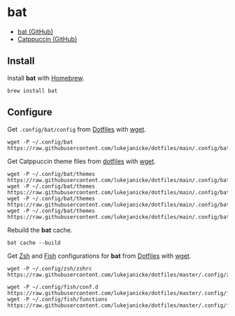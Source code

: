 # bat

- [bat (GitHub)](https://github.com/sharkdp/bat)
- [Catppuccin (GitHub)](https://github.com/catppuccin/bat)

## Install

Install **bat** with [Homebrew](Homebrew.md).

```shell
brew install bat
```

## Configure

Get `.config/bat/config` from [Dotfiles](Dotfiles.md) with [wget](wget.md).

```shell
wget -P ~/.config/bat https://raw.githubusercontent.com/lukejanicke/dotfiles/main/.config/bat/config
```

Get Catppuccin theme files from [dotfiles](https://github.com/lukejanicke/dotfiles) with [wget](wget.md).

```shell
wget -P ~/.config/bat/themes https://raw.githubusercontent.com/lukejanicke/dotfiles/main/.config/bat/themes/Catppuccin%20Latte.tmTheme
wget -P ~/.config/bat/themes https://raw.githubusercontent.com/lukejanicke/dotfiles/main/.config/bat/themes/Catppuccin%20Frappe.tmTheme
wget -P ~/.config/bat/themes https://raw.githubusercontent.com/lukejanicke/dotfiles/main/.config/bat/themes/Catppuccin%20Macchiato.tmTheme
wget -P ~/.config/bat/themes https://raw.githubusercontent.com/lukejanicke/dotfiles/main/.config/bat/themes/Catppuccin%20Mocha.tmTheme
```

Rebuild the **bat** cache.

```shell
bat cache --build
```

Get [Zsh](Zsh.md) and [Fish](Fish.md) configurations for **bat** from [Dotfiles](Dotfiles.md) with [wget](wget.md).

```shell
wget -P ~/.config/zsh/zshrc https://raw.githubusercontent.com/lukejanicke/dotfiles/master/.config/zsh/zshrc/bat.zsh
```

```shell
wget -P ~/.config/fish/conf.d https://raw.githubusercontent.com/lukejanicke/dotfiles/master/.config/fish/conf.d/bat.fish
wget -P ~/.config/fish/functions https://raw.githubusercontent.com/lukejanicke/dotfiles/master/.config/fish/functions/bat.fish
```
